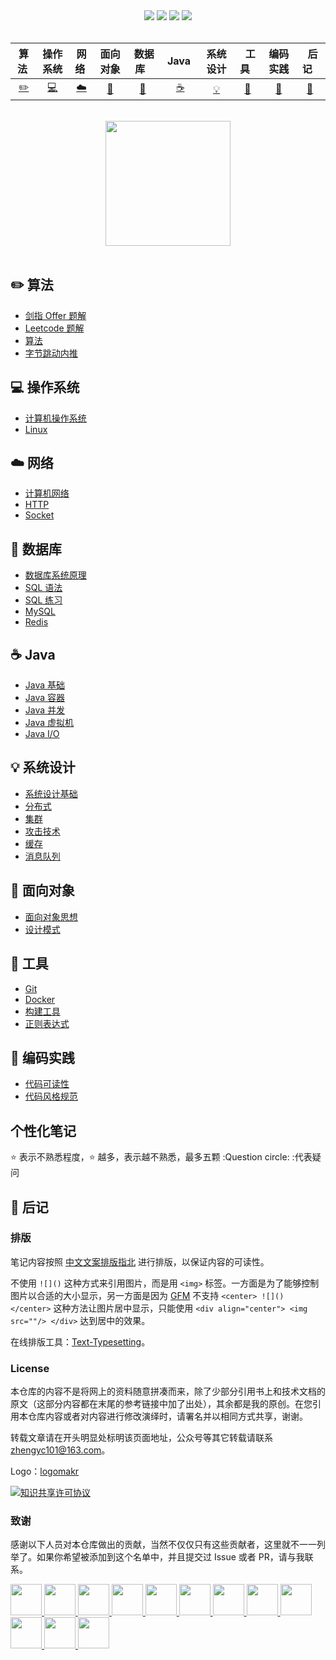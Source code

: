 <div align="center">
    <a href="https://www.cyc2018.xyz"> <img src="https://badgen.net/badge/CyC/%E5%9C%A8%E7%BA%BF%E9%98%85%E8%AF%BB?icon=sourcegraph&color=4ab8a1"></a>
    <a href="https://gitstar-ranking.com/repositories"> <img src="https://badgen.net/badge/Rank/13?icon=github&color=4ab8a1"></a>
    <a href="https://github.com/CyC2018/CS-Notes"> <img src="https://badgen.net/github/stars/CyC2018/CS-Notes?icon=github&color=4ab8a1"></a>
    <a href="https://github.com/CyC2018/CS-Notes"> <img src="https://badgen.net/github/forks/CyC2018/CS-Notes?icon=github&color=4ab8a1"></a>
    <!-- <a href="assets/download.md"> <img src="https://badgen.net/badge/OvO/%E7%A6%BB%E7%BA%BF%E4%B8%8B%E8%BD%BD?icon=telegram&color=4ab8a1"></a> -->
    <!-- <a href="assets/download.md"> <img src="https://badgen.net/badge/%e5%85%ac%e4%bc%97%e5%8f%b7/CyC2018?icon=rss&color=4ab8a1"></a> -->
</div>
<br>

| 算法&nbsp; | 操作系统 | 网络&nbsp;|面向对象| &nbsp;数据库&nbsp;&nbsp;|&nbsp;Java&nbsp;&nbsp;|系统设计| &nbsp;&nbsp;工具&nbsp;&nbsp; |编码实践| &nbsp;&nbsp;后记&nbsp;&nbsp; |
| :---: | :----: | :---: | :----: | :----: | :----: | :----: | :----: | :----: | :----: |
| [:pencil2:](#pencil2-算法) | [:computer:](#computer-操作系统) | [:cloud:](#cloud-网络) | [:art:](#art-面向对象) | [:floppy_disk:](#floppy_disk-数据库) |[:coffee:](#coffee-java)| [:bulb:](#bulb-系统设计) |[:wrench:](#wrench-工具)| [:watermelon:](#watermelon-编码实践) |[:memo:](#memo-后记)|

<br>

<div align="center">
    <img src="https://cs-notes-1256109796.cos.ap-guangzhou.myqcloud.com/githubio/LogoMakr_0zpEzN.png" width="200px">
</div>

<br>

## :pencil2: 算法

- [剑指 Offer 题解](https://github.com/Lilly-2019/CS-Notes/blob/master/notes/剑指%20Offer%20题解%20-%20目录.md)
- [Leetcode 题解](https://github.com/Lilly-2019/CS-Notes/blob/master/notes/Leetcode%20题解%20-%20目录.md)
- [算法](https://github.com/Lilly-2019/CS-Notes/blob/master/notes/算法%20-%20目录.md)
- [字节跳动内推](assets/内推.md)

## :computer: 操作系统

- [计算机操作系统](https://github.com/Lilly-2019/CS-Notes/blob/master/notes/计算机操作系统%20-%20目录.md)
- [Linux](https://github.com/Lilly-2019/CS-Notes/blob/master/notes/Linux.md)

## :cloud: 网络 

- [计算机网络](https://github.com/Lilly-2019/CS-Notes/blob/master/notes/计算机网络%20-%20目录.md)
- [HTTP](https://github.com/Lilly-2019/CS-Notes/blob/master/notes/HTTP.md)
- [Socket](https://github.com/Lilly-2019/CS-Notes/blob/master/notes/Socket.md)

## :floppy_disk: 数据库

- [数据库系统原理](https://github.com/Lilly-2019/CS-Notes/blob/master/notes/数据库系统原理.md)
- [SQL 语法](https://github.com/Lilly-2019/CS-Notes/blob/master/notes/SQL%20语法.md)
- [SQL 练习](https://github.com/Lilly-2019/CS-Notes/blob/master/notes/SQL%20练习.md)
- [MySQL](https://github.com/Lilly-2019/CS-Notes/blob/master/notes/MySQL.md)
- [Redis](https://github.com/Lilly-2019/CS-Notes/blob/master/notes/Redis.md)

## :coffee: Java

- [Java 基础](https://github.com/Lilly-2019/CS-Notes/blob/master/notes/Java%20基础.md)
- [Java 容器](https://github.com/Lilly-2019/CS-Notes/blob/master/notes/Java%20容器.md)
- [Java 并发](https://github.com/Lilly-2019/CS-Notes/blob/master/notes/Java%20并发.md)
- [Java 虚拟机](https://github.com/Lilly-2019/CS-Notes/blob/master/notes/Java%20虚拟机.md)
- [Java I/O](https://github.com/Lilly-2019/CS-Notes/blob/master/notes/Java%20IO.md)

## :bulb: 系统设计 

- [系统设计基础](https://github.com/Lilly-2019/CS-Notes/blob/master/notes/系统设计基础.md)
- [分布式](https://github.com/Lilly-2019/CS-Notes/blob/master/notes/分布式.md)
- [集群](https://github.com/Lilly-2019/CS-Notes/blob/master/notes/集群.md)
- [攻击技术](https://github.com/Lilly-2019/CS-Notes/blob/master/notes/攻击技术.md)
- [缓存](https://github.com/Lilly-2019/CS-Notes/blob/master/notes/缓存.md)
- [消息队列](https://github.com/Lilly-2019/CS-Notes/blob/master/notes/消息队列.md)

## :art: 面向对象

- [面向对象思想](https://github.com/Lilly-2019/CS-Notes/blob/master/notes/面向对象思想.md)
- [设计模式](https://github.com/Lilly-2019/CS-Notes/blob/master/notes/设计模式%20-%20目录.md)

## :wrench: 工具 

- [Git](https://github.com/Lilly-2019/CS-Notes/blob/master/notes/Git.md)
- [Docker](https://github.com/Lilly-2019/CS-Notes/blob/master/notes/Docker.md)
- [构建工具](https://github.com/Lilly-2019/CS-Notes/blob/master/notes/构建工具.md)
- [正则表达式](https://github.com/Lilly-2019/CS-Notes/blob/master/notes/正则表达式.md)

## :watermelon: 编码实践 

- [代码可读性](https://github.com/Lilly-2019/CS-Notes/blob/master/notes/代码可读性.md)
- [代码风格规范](https://github.com/Lilly-2019/CS-Notes/blob/master/notes/代码风格规范.md)

## 个性化笔记
:star: 表示不熟悉程度，:star: 越多，表示越不熟悉，最多五颗
:Question circle: :代表疑问

## :memo: 后记

### 排版

笔记内容按照 [中文文案排版指北](https://github.com/sparanoid/chinese-copywriting-guidelines/blob/master/README.zh-CN.md) 进行排版，以保证内容的可读性。

不使用 `![]()` 这种方式来引用图片，而是用 `<img>` 标签。一方面是为了能够控制图片以合适的大小显示，另一方面是因为 [GFM](https://github.github.com/gfm/) 不支持 `<center> ![]() </center>` 这种方法让图片居中显示，只能使用 `<div align="center"> <img src=""/> </div>` 达到居中的效果。

在线排版工具：[Text-Typesetting](https://github.com/Lilly-2019/Text-Typesetting)。

### License

本仓库的内容不是将网上的资料随意拼凑而来，除了少部分引用书上和技术文档的原文（这部分内容都在末尾的参考链接中加了出处），其余都是我的原创。在您引用本仓库内容或者对内容进行修改演绎时，请署名并以相同方式共享，谢谢。

转载文章请在开头明显处标明该页面地址，公众号等其它转载请联系 zhengyc101@163.com。

Logo：[logomakr](https://logomakr.com/)

<a rel="license" href="http://creativecommons.org/licenses/by-nc-sa/4.0/"><img alt="知识共享许可协议" style="border-width:0" src="https://i.creativecommons.org/l/by-nc-sa/4.0/88x31.png" /></a>

### 致谢

感谢以下人员对本仓库做出的贡献，当然不仅仅只有这些贡献者，这里就不一一列举了。如果你希望被添加到这个名单中，并且提交过 Issue 或者 PR，请与我联系。

<a href="https://github.com/linw7">
    <img src="https://avatars3.githubusercontent.com/u/21679154?s=400&v=4" width="50px">
</a> 
<a href="https://github.com/g10guang">
    <img src="https://avatars1.githubusercontent.com/u/18458140?s=400&v=4" width="50px">
</a>
<a href="https://github.com/Sctwang">
    <img src="https://avatars3.githubusercontent.com/u/33345444?s=400&v=4" width="50px">
</a> 
<a href="https://github.com/ResolveWang">
    <img src="https://avatars1.githubusercontent.com/u/8018776?s=400&v=4" width="50px">
</a>
<a href="https://github.com/crossoverJie">
    <img src="https://avatars1.githubusercontent.com/u/15684156?s=400&v=4" width="50px">
</a> 
<a href="https://github.com/jy03078584">
    <img src="https://avatars2.githubusercontent.com/u/7719370?s=400&v=4" width="50px">
</a>
<a href="https://github.com/kwongtailau">
    <img src="https://avatars0.githubusercontent.com/u/22954582?s=400&v=4" width="50px">
</a>
<a href="https://github.com/xiangflight">
    <img src="https://avatars2.githubusercontent.com/u/10072416?s=400&v=4" width="50px">
</a>
<a href="https://github.com/mafulong">
    <img src="https://avatars1.githubusercontent.com/u/24795000?s=400&v=4" width="50px">
</a>
<a href="https://github.com/yanglbme">
    <img src="https://avatars1.githubusercontent.com/u/21008209?s=400&v=4" width="50px">
</a>
<a href="https://github.com/OOCZC">
    <img src="https://avatars1.githubusercontent.com/u/11623828?s=400&v=4" width="50px">
</a>
<a href="https://github.com/5renyuebing">
    <img src="https://avatars1.githubusercontent.com/u/32872430?s=400&v=4" width="50px">
</a>
